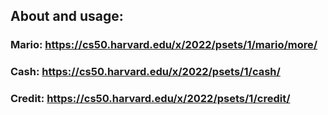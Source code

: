 ## About and usage:

### Mario: https://cs50.harvard.edu/x/2022/psets/1/mario/more/
### Cash: https://cs50.harvard.edu/x/2022/psets/1/cash/
### Credit: https://cs50.harvard.edu/x/2022/psets/1/credit/
